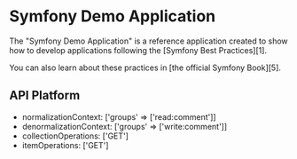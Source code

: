Symfony Demo Application
========================

The "Symfony Demo Application" is a reference application created to show how
to develop applications following the [Symfony Best Practices][1].

You can also learn about these practices in [the official Symfony Book][5].


## API Platform
- normalizationContext: ['groups' => ['read:comment']]
- denormalizationContext: ['groups' => ['write:comment']]
- collectionOperations: ['GET']
- itemOperations: ['GET']
